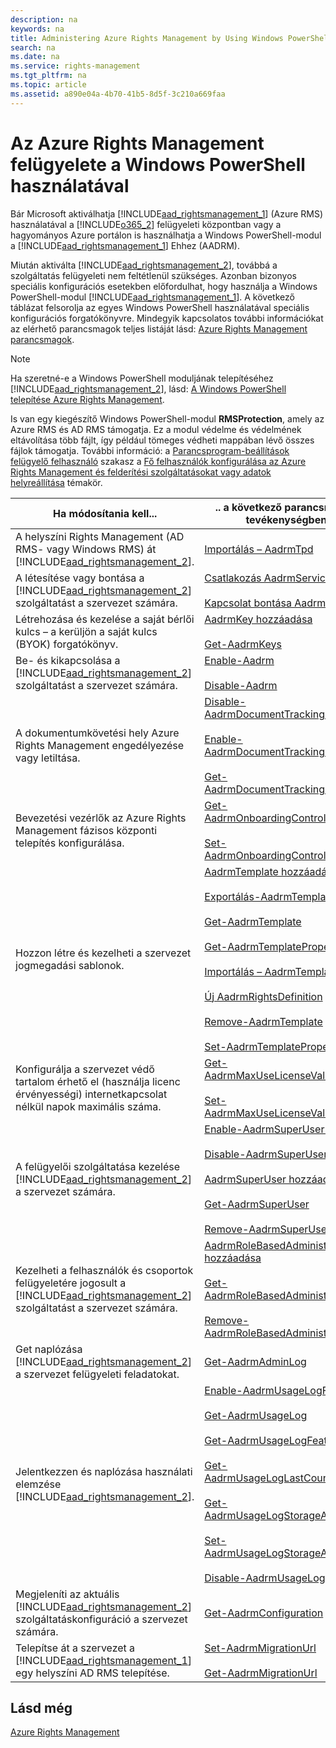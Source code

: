 ```yaml
---
description: na
keywords: na
title: Administering Azure Rights Management by Using Windows PowerShell
search: na
ms.date: na
ms.service: rights-management
ms.tgt_pltfrm: na
ms.topic: article
ms.assetid: a890e04a-4b70-41b5-8d5f-3c210a669faa
---
```

# Az Azure Rights Management fel&#252;gyelete a Windows PowerShell haszn&#225;lat&#225;val
Bár Microsoft aktiválhatja [!INCLUDE[aad_rightsmanagement_1](../Token/aad_rightsmanagement_1_md.md)] (Azure RMS) használatával a [!INCLUDE[o365_2](../Token/o365_2_md.md)] felügyeleti központban vagy a hagyományos Azure portálon is használhatja a Windows PowerShell-modul a [!INCLUDE[aad_rightsmanagement_1](../Token/aad_rightsmanagement_1_md.md)] Ehhez (AADRM).

Miután aktiválta [!INCLUDE[aad_rightsmanagement_2](../Token/aad_rightsmanagement_2_md.md)], továbbá a szolgáltatás felügyeleti nem feltétlenül szükséges. Azonban bizonyos speciális konfigurációs esetekben előfordulhat, hogy használja a Windows PowerShell-modul [!INCLUDE[aad_rightsmanagement_1](../Token/aad_rightsmanagement_1_md.md)]. A következő táblázat felsorolja az egyes Windows PowerShell használatával speciális konfigurációs forgatókönyvre. Mindegyik kapcsolatos további információkat az elérhető parancsmagok teljes listáját lásd: [Azure Rights Management parancsmagok](http://msdn.microsoft.com/library/azure/dn629398.aspx).

> [!NOTE]
> Ha szeretné-e a Windows PowerShell moduljának telepítéséhez [!INCLUDE[aad_rightsmanagement_2](../Token/aad_rightsmanagement_2_md.md)], lásd: [A Windows PowerShell telepítése Azure Rights Management](../Topic/Installing_Windows_PowerShell_for_Azure_Rights_Management.md).

Is van egy kiegészítő Windows PowerShell-modul **RMSProtection**, amely az Azure RMS és AD RMS támogatja. Ez a modul védelme és védelmének eltávolítása több fájlt, így például tömeges védheti mappában lévő összes fájlok támogatja. További információ: a [Parancsprogram-beállítások felügyelő felhasználó](../Topic/Configuring_Super_Users_for_Azure_Rights_Management_and_Discovery_Services_or_Data_Recovery.md#BKMK_RMSProtectionModule) szakasz a [Fő felhasználók konfigurálása az Azure Rights Management és felderítési szolgáltatásokat vagy adatok helyreállítása](../Topic/Configuring_Super_Users_for_Azure_Rights_Management_and_Discovery_Services_or_Data_Recovery.md) témakör.

|Ha módosítania kell...|.. a következő parancsmagok tevékenységben|
|--------------------------|----------------------------------------------|
|A helyszíni Rights Management (AD RMS- vagy Windows RMS) át [!INCLUDE[aad_rightsmanagement_2](../Token/aad_rightsmanagement_2_md.md)].|[Importálás – AadrmTpd](http://msdn.microsoft.com/library/azure/dn857523.aspx)|
|A létesítése vagy bontása a [!INCLUDE[aad_rightsmanagement_2](../Token/aad_rightsmanagement_2_md.md)] szolgáltatást a szervezet számára.|[Csatlakozás AadrmService](http://msdn.microsoft.com/library/azure/dn629415.aspx)<br /><br />[Kapcsolat bontása AadrmService](http://msdn.microsoft.com/library/azure/dn629416.aspx)|
|Létrehozása és kezelése a saját bérlői kulcs – a kerüljön a saját kulcs (BYOK) forgatókönyv.|[AadrmKey hozzáadása](http://msdn.microsoft.com/library/azure/dn629418.aspx)<br /><br />[Get-AadrmKeys](http://msdn.microsoft.com/library/azure/dn629420.aspx)|
|Be- és kikapcsolása a [!INCLUDE[aad_rightsmanagement_2](../Token/aad_rightsmanagement_2_md.md)] szolgáltatást a szervezet számára.|[Enable-Aadrm](http://msdn.microsoft.com/library/azure/dn629412.aspx)<br /><br />[Disable-Aadrm](http://msdn.microsoft.com/library/azure/dn629422.aspx)|
|A dokumentumkövetési hely Azure Rights Management engedélyezése vagy letiltása.|[Disable-AadrmDocumentTrackingFeature](https://msdn.microsoft.com/library/azure/mt548471.aspx)<br /><br />[Enable-AadrmDocumentTrackingFeature](https://msdn.microsoft.com/library/azure/mt548469.aspx)<br /><br />[Get-AadrmDocumentTrackingFeature](https://msdn.microsoft.com/library/azure/mt548470.aspx)|
|Bevezetési vezérlők az Azure Rights Management fázisos központi telepítés konfigurálása.|[Get-AadrmOnboardingControlPolicy](http://msdn.microsoft.com/library/azure/dn857522.aspx)<br /><br />[Set-AadrmOnboardingControlPolicy](http://msdn.microsoft.com/library/azure/dn857521.aspx)|
|Hozzon létre és kezelheti a szervezet jogmegadási sablonok.|[AadrmTemplate hozzáadása](http://msdn.microsoft.com/library/azure/dn727075.aspx)<br /><br />[Exportálás-AadrmTemplate](http://msdn.microsoft.com/library/azure/dn727078.aspx)<br /><br />[Get-AadrmTemplate](http://msdn.microsoft.com/library/azure/dn727079.aspx)<br /><br />[Get-AadrmTemplateProperty](http://msdn.microsoft.com/library/azure/dn727081.aspx)<br /><br />[Importálás – AadrmTemplate](http://msdn.microsoft.com/library/azure/dn727077.aspx)<br /><br />[Új AadrmRightsDefinition](http://msdn.microsoft.com/library/azure/dn727080.aspx)<br /><br />[Remove-AadrmTemplate](http://msdn.microsoft.com/library/azure/dn727082.aspx)<br /><br />[Set-AadrmTemplateProperty](http://msdn.microsoft.com/library/azure/dn727076.aspx)|
|Konfigurálja a szervezet védő tartalom érhető el (használja licenc érvényességi) internetkapcsolat nélkül napok maximális száma.|[Get-AadrmMaxUseLicenseValidityTime](https://msdn.microsoft.com/library/azure/dn932062.aspx)<br /><br />[Set-AadrmMaxUseLicenseValidityTime](https://msdn.microsoft.com/library/azure/dn932063.aspx)|
|A felügyelői szolgáltatása kezelése [!INCLUDE[aad_rightsmanagement_2](../Token/aad_rightsmanagement_2_md.md)] a szervezet számára.|[Enable-AadrmSuperUserFeature](http://msdn.microsoft.com/library/azure/dn629400.aspx)<br /><br />[Disable-AadrmSuperUserFeature](http://msdn.microsoft.com/library/azure/dn629428.aspx)<br /><br />[AadrmSuperUser hozzáadása](http://msdn.microsoft.com/library/azure/dn629411.aspx)<br /><br />[Get-AadrmSuperUser](http://msdn.microsoft.com/library/azure/dn629408.aspx)<br /><br />[Remove-AadrmSuperUser](http://msdn.microsoft.com/library/azure/dn629405.aspx)|
|Kezelheti a felhasználók és csoportok felügyeletére jogosult a [!INCLUDE[aad_rightsmanagement_2](../Token/aad_rightsmanagement_2_md.md)] szolgáltatást a szervezet számára.|[AadrmRoleBasedAdministrator hozzáadása](http://msdn.microsoft.com/library/azure/dn629417.aspx)<br /><br />[Get-AadrmRoleBasedAdministrator](http://msdn.microsoft.com/library/azure/dn629407.aspx)<br /><br />[Remove-AadrmRoleBasedAdministrator](http://msdn.microsoft.com/library/azure/dn629424.aspx)|
|Get naplózása [!INCLUDE[aad_rightsmanagement_2](../Token/aad_rightsmanagement_2_md.md)] a szervezet felügyeleti feladatokat.|[Get-AadrmAdminLog](http://msdn.microsoft.com/library/azure/dn629430.aspx)|
|Jelentkezzen és naplózása használati elemzése [!INCLUDE[aad_rightsmanagement_2](../Token/aad_rightsmanagement_2_md.md)].|[Enable-AadrmUsageLogFeature](http://msdn.microsoft.com/library/azure/dn629421.aspx)<br /><br />[Get-AadrmUsageLog](http://msdn.microsoft.com/library/azure/dn629401.aspx)<br /><br />[Get-AadrmUsageLogFeature](http://msdn.microsoft.com/library/azure/dn629425.aspx)<br /><br />[Get-AadrmUsageLogLastCounterValue](http://msdn.microsoft.com/library/azure/dn629423.aspx)<br /><br />[Get-AadrmUsageLogStorageAccount](http://msdn.microsoft.com/library/azure/dn629419.aspx)<br /><br />[Set-AadrmUsageLogStorageAccount](http://msdn.microsoft.com/library/azure/dn629426.aspx)<br /><br />[Disable-AadrmUsageLogFeature](http://msdn.microsoft.com/library/azure/dn629404.aspx)|
|Megjeleníti az aktuális [!INCLUDE[aad_rightsmanagement_2](../Token/aad_rightsmanagement_2_md.md)] szolgáltatáskonfiguráció a szervezet számára.|[Get-AadrmConfiguration](http://msdn.microsoft.com/library/azure/dn629410.aspx)|
|Telepítse át a szervezet a [!INCLUDE[aad_rightsmanagement_1](../Token/aad_rightsmanagement_1_md.md)] egy helyszíni AD RMS telepítése.|[Set-AadrmMigrationUrl](http://msdn.microsoft.com/library/azure/dn629429.aspx)<br /><br />[Get-AadrmMigrationUrl](http://msdn.microsoft.com/library/azure/dn629403.aspx)|

## Lásd még
[Azure Rights Management](../Topic/Azure_Rights_Management.md)

